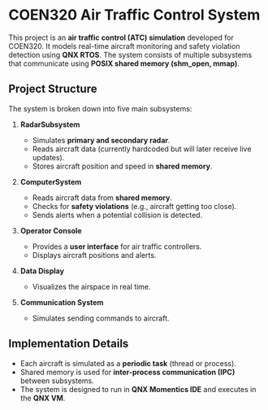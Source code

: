 # COEN320 Air Traffic Control System

This project is an **air traffic control (ATC) simulation** developed for COEN320. It models real-time aircraft monitoring and safety violation detection using **QNX RTOS**. The system consists of multiple subsystems that communicate using **POSIX shared memory (shm_open, mmap)**.

## Project Structure

The system is broken down into five main subsystems:

1. **RadarSubsystem**  
   - Simulates **primary and secondary radar**.
   - Reads aircraft data (currently hardcoded but will later receive live updates).
   - Stores aircraft position and speed in **shared memory**.

2. **ComputerSystem**  
   - Reads aircraft data from **shared memory**.
   - Checks for **safety violations** (e.g., aircraft getting too close).
   - Sends alerts when a potential collision is detected.

3. **Operator Console**  
   - Provides a **user interface** for air traffic controllers.
   - Displays aircraft positions and alerts.

4. **Data Display**  
   - Visualizes the airspace in real time.

5. **Communication System**  
   - Simulates sending commands to aircraft.

## Implementation Details

- Each aircraft is simulated as a **periodic task** (thread or process).
- Shared memory is used for **inter-process communication (IPC)** between subsystems.
- The system is designed to run in **QNX Momentics IDE** and executes in the **QNX VM**.



